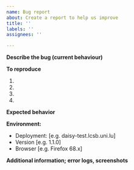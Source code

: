 ```yaml
---
name: Bug report
about: Create a report to help us improve
title: ''
labels: ''
assignees: ''

---
```


**Describe the bug (current behaviour)**


**To reproduce**

1. 
2. 
3. 
4. 

**Expected behavior**


**Environment:**

 - Deployment: [e.g. daisy-test.lcsb.uni.lu]
 - Version [e.g. 1.1.0]
 - Browser [e.g. Firefox 68.x]
 
 
**Additional information; error logs, screenshots**
